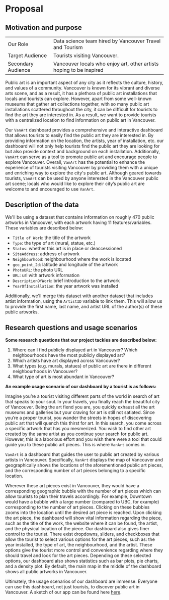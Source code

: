 # Proposal
## Motivation and purpose

|                    |                                                                       |
|--------------------|-----------------------------------------------------------------------|
| Our Role           | Data science team hired by Vancouver Travel and Tourism               |
| Target Audience    | Tourists visiting Vancouver.                                          |
| Secondary Audience | Vancouver locals who enjoy art, other artists hoping to be inspired   |

Public art is an important aspect of any city as it reflects the culture, history, and values of a community. Vancouver is known for its vibrant and diverse arts scene, and as a result, it has a plethora of public art installations that locals and tourists can explore. However, apart from some well-known museums that gather art collections together, with so many public art installations scattered throughout the city, it can be difficult for tourists to find the art they are interested in. As a result, we want to provide tourists with a centralized location to find information on public art in Vancouver.

Our `VanArt` dashboard provides a comprehensive and interactive dashboard that allows tourists to easily find the public art they are interested in. By providing information on the location, the artists, year of installation, etc. our dashboard will not only help tourists find the public art they are looking for but also provide context and background on each installation. Additionally, `VanArt` can serve as a tool to promote public art and encourage people to explore Vancouver. Overall, `VanArt` has the potential to enhance the experience of tourists visiting Vancouver by providing them with a unique and enriching way to explore the city's public art. Although geared towards tourists, `VanArt` can be used by anyone interested in the Vancouver public art scene; locals who would like to explore their city’s public art are welcome to and encouraged to use `VanArt`.

## Description of the data
We'll be using a dataset that contains information on roughly 470 public artworks in Vancouver, with each artwork having 11 features/variables. These variables are described below:
-	`Title of Work`: the title of the artwork 
-	`Type`: the type of art (mural, statue, etc.)
-	`Status`: whether this art is in place or deaccessioned 
-	`SiteAddress`: address of artwork
-	`Neighbourhood`: neighbourhood where the work is located
-	`geo_point_2d`: latitude and longitude of the artwork
-	`PhotoURL`: the photo URL
-	`URL`: url with artwork information
-	`DescriptionOfWork`: brief introduction to the artwork
-	`YearOfInstallation`: the year artwork was installed

Additionally, we'll merge this dataset with another dataset that includes artist information, using the `ArtistID` variable to link them. This will allow us to provide the first name, last name, and artist URL of the author(s) of these public artworks.

## Research questions and usage scenarios

**Some research questions that our project tackles are described below:**

1.	Where can I find publicly displayed art in Vancouver? Which neighbourhoods have the most publicly displayed art?  
2.	Which artists have art displayed across Vancouver? 
3.	What types (e.g. murals, statues) of public art are there in different neighbourhoods in Vancouver? 
4.	What type of art is most abundant in Vancouver? 

**An example usage scenario of our dashboard by a tourist is as follows:**

Imagine you’re a tourist visiting different parts of the world in search of art that speaks to your soul. In your travels, you finally reach the beautiful city of Vancouver. Being the art fiend you are, you quickly exhaust all the art museums and galleries but your craving for art is still not satiated. Since you’re a proper tourist, you wander the streets in hopes of discovering public art that will quench this thirst for art. In this search, you come across a specific artwork that has you mesmerized. You wish to find other art created by the same artist as you continue your search for public art. However, this is a laborious effort and you wish there were a tool that could guide you to these public art pieces. This is where `VanArt` comes in. 

`VanArt` is a dashboard that guides the user to public art created by various artists in Vancouver. Specifically, `VanArt` displays the map of Vancouver and geographically shows the locations of the aforementioned public art pieces, and the corresponding number of art pieces belonging to a specific location. 

Wherever these art pieces exist in Vancouver, they would have a corresponding geographic bubble with the number of art pieces which can allow tourists to plan their travels accordingly. For example, Downtown would have a bubble with a large number (compared to UBC, for example) corresponding to the number of art pieces. Clicking on these bubbles zooms into the location until the desired art piece is reached. Upon clicking the art piece, the dashboard will show vital information regarding the piece, such as the title of the work, the website where it can be found, the artist, and the physical location of the piece. Our dashboard also gives finer control to the tourist. There exist dropdowns, sliders, and checkboxes that allow the tourist to select various options for the art pieces, such as: the year installed, the type of art, the neighbourhood, and the artist. These options give the tourist more control and convenience regarding where they should travel and look for the art pieces. Depending on these selected options, our dashboard also shows statistics such as bar plots, pie charts, and a density plot. By default, the main map in the middle of the dashboard shows all public artworks in Vancouver.

Ultimately, the usage scenarios of our dashboard are immense. Everyone can use this dashboard, not just tourists, to discover public art in Vancouver. A sketch of our app can be found here [here](../img/VanArt_mockup.jpg).

